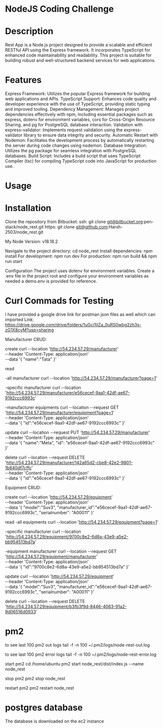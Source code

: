 # NodeJS Coding Challenge

# Description

Rest App is a Node.js project designed to provide a scalable and efficient RESTful API using the Express framework. It incorporates TypeScript for enhanced code maintainability and readability. This project is suitable for building robust and well-structured backend services for web applications.

# Features

Express Framework: Utilizes the popular Express framework for building web applications and APIs.
TypeScript Support: Enhances code quality and developer experience with the use of TypeScript, providing static typing and improved tooling.
Dependency Management: Manages project dependencies effectively with npm, including essential packages such as express, dotenv for environment variables, cors for Cross-Origin Resource Sharing, and pg for PostgreSQL database interaction.
Validation with express-validator: Implements request validation using the express-validator library to ensure data integrity and security.
Automatic Restart with Nodemon: Facilitates the development process by automatically restarting the server during code changes using nodemon.
Database Integration: Utilizes the pg package for seamless integration with PostgreSQL databases.
Build Script: Includes a build script that uses TypeScript Compiler (tsc) for compiling TypeScript code into JavaScript for production use.

# Usage

# Installation

Clone the repository from Bitbucket:
ssh: git clone git@bitbucket.org:pen-stack/node_rest.git
https: git clone git@github.com:Harsh-2503/node_rest.git

My Node Version: v18.18.2

Navigate to the project directory: cd node_rest
Install dependencies: npm install
For development: npm run dev
For production: npm run build && npm run start

Configuration
The project uses dotenv for environment variables. Create a .env file in the project root and configure your environment variables as needed a demo.env is provided for reference.

# Curl Commads for Testing

I have provided a google drive link for postman json files as well which can imported
Link: https://drive.google.com/drive/folders/1uGci1jIZa_0uRS0wbg2zh3s-zG1X8cyM?usp=sharing

Manufacturer CRUD:

create
curl --location 'http://54.234.57.29/manufacturer' \
--header 'Content-Type: application/json' \
--data '{
"name":"Tata"
}'

read

-all manufacturer
curl --location 'http://54.234.57.29/manufacturer?page=1'

-specific manufacturer
curl --location 'http://54.234.57.29/manufacturer/e56cecef-9aa1-42df-ae67-9192ccc6993c'

-manufacturer equipments
curl --location --request GET 'http://54.234.57.29/manufacturer/equipment?page=1' \
--header 'Content-Type: application/json' \
--data '{
"id":"e56cecef-9aa1-42df-ae67-9192ccc6993c"
}'

update
curl --location --request PUT 'http://54.234.57.29/manufacturer' \
--header 'Content-Type: application/json' \
--data '{
"name":"Meta",
"id": "e56cecef-9aa1-42df-ae67-9192ccc6993c"
}'

delete
curl --location --request DELETE 'http://54.234.57.29/manufacturer/142a65d2-cbe8-42e2-9801-1b840df7cffc' \
--header 'Content-Type: application/json' \
--data '{
"id":"e56cecef-9aa1-42df-ae67-9192ccc6993c"
}'

Equipment CRUD:

create
curl --location 'http://54.234.57.29/equipment' \
--header 'Content-Type: application/json' \
--data '{
"model":"Suv3",
"manufacturer_id":"e56cecef-9aa1-42df-ae67-9192ccc6993c",
"serialnumber": "A00011"
}'

read
-all equipments
curl --location 'http://54.234.57.29/equipment?page=1'

-specific manufacturer
curl --location 'http://54.234.57.29/equipment/9700c8e2-6d8a-43e9-a5e2-bb954513bd7a'

-equipment manufacturer
curl --location --request GET 'http://54.234.57.29/equipment/manufacturer' \
--header 'Content-Type: application/json' \
--data '{
"id":"9700c8e2-6d8a-43e9-a5e2-bb954513bd7a"
}'

update
curl --location 'http://54.234.57.29/equipment' \
--header 'Content-Type: application/json' \
--data '{
"model":"Suv3",
"manufacturer_id":"e56cecef-9aa1-42df-ae67-9192ccc6993c",
"serialnumber": "A00011"
}'

delete
curl --location --request DELETE 'http://54.234.57.29/equipment/b3fb3f9d-8446-4063-91a2-9d06516d0933'

# pm2

to see last 100 pm2 out logs
tail -f -n 100 ~/.pm2/logs/node-rest-out.log

to see last 100 pm2 error logs
tail -f -n 100 ~/.pm2/logs/node-rest-error.log

start pm2
cd /home/ubuntu
pm2 start node_rest/dist/index.js --name node_rest

stop pm2
pm2 stop node_rest

restart pm2
pm2 restart node_rest

# postgres database

The database is downloaded on the ec2 instance
